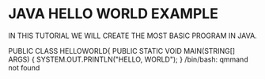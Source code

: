 # JAVA HELLO WORLD EXAMPLE

IN THIS TUTORIAL WE WILL CREATE THE MOST BASIC PROGRAM IN JAVA.


PUBLIC CLASS HELLOWORLD{
PUBLIC STATIC VOID MAIN(STRING[] ARGS) {
SYSTEM.OUT.PRINTLN("HELLO, WORLD");
}
/bin/bash: qmmand not found
